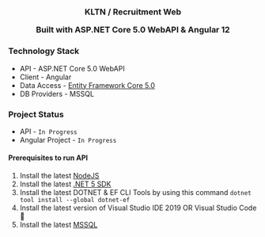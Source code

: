 <p align="center">
  <h3 align="center">KLTN / Recruitment Web
  <p align="center">
    Built with ASP.NET Core 5.0 WebAPI & Angular 12
  </p>
</p>

### Technology Stack
- API - ASP.NET Core 5.0 WebAPI
- Client - Angular
- Data Access - [Entity Framework Core 5.0](https://docs.microsoft.com/en-us/ef/core/)
- DB Providers - MSSQL

### Project Status
- API - `In Progress`
- Angular Project - `In Progress`

#### Prerequisites to run API
1. Install the latest [NodeJS](https://nodejs.org/en/)
1. Install the latest [.NET 5 SDK](https://dotnet.microsoft.com/download/dotnet/5.0)
2. Install the latest DOTNET & EF CLI Tools by using this command `dotnet tool install --global dotnet-ef` 
3. Install the latest version of Visual Studio IDE 2019 OR Visual Studio Code 🚀
4. Install the latest [MSSQL](https://www.microsoft.com/en-us/sql-server/sql-server-downloads)
